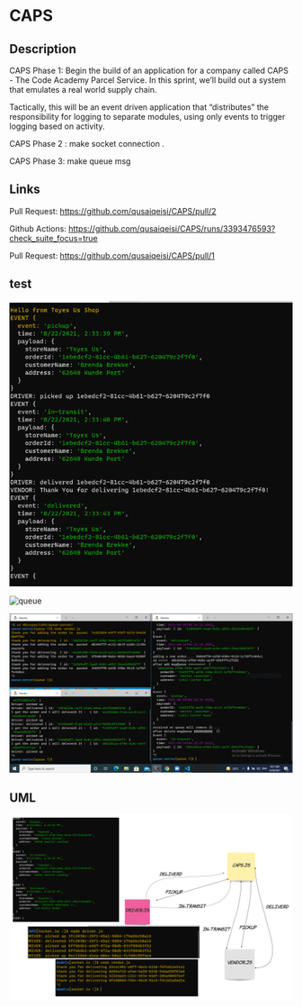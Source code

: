 # CAPS


## Description

CAPS Phase 1: Begin the build of an application for a company called CAPS - The Code Academy Parcel Service. In this sprint, we’ll build out a system that emulates a real world supply chain.

Tactically, this will be an event driven application that “distributes” the responsibility for logging to separate modules, using only events to trigger logging based on activity.

CAPS Phase 2 :
make socket connection .

CAPS Phase 3:
make queue msg 

## Links



Pull Request: https://github.com/qusaiqeisi/CAPS/pull/2

Github Actions: https://github.com/qusaiqeisi/CAPS/runs/3393476593?check_suite_focus=true

Pull Request: https://github.com/qusaiqeisi/CAPS/pull/1

## test

![](img/testcaps.PNG)

![queue](img/labqueue.PN)


![queue](img/lab13.PNG)


## UML
![UML](img/uml.png)
